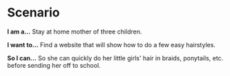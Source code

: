 # Scenario

**I am a…** Stay at home mother of three children.

**I want to…** Find a website that will show how to do a few easy hairstyles.

**So I can…** So she can quickly do her little girls' hair in braids, ponytails, etc. before sending her off to school.